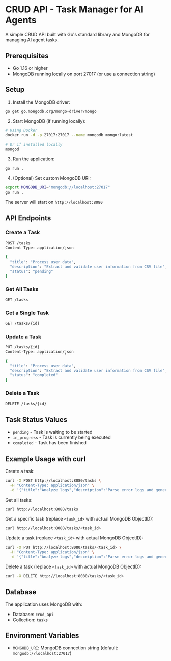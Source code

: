 # CRUD API - Task Manager for AI Agents

A simple CRUD API built with Go's standard library and MongoDB for managing AI agent tasks.

## Prerequisites

- Go 1.16 or higher
- MongoDB running locally on port 27017 (or use a connection string)

## Setup

1. Install the MongoDB driver:
```bash
go get go.mongodb.org/mongo-driver/mongo
```

2. Start MongoDB (if running locally):
```bash
# Using Docker
docker run -d -p 27017:27017 --name mongodb mongo:latest

# Or if installed locally
mongod
```

3. Run the application:
```bash
go run .
```

4. (Optional) Set custom MongoDB URI:
```bash
export MONGODB_URI="mongodb://localhost:27017"
go run .
```

The server will start on `http://localhost:8080`

## API Endpoints

### Create a Task
```bash
POST /tasks
Content-Type: application/json

{
  "title": "Process user data",
  "description": "Extract and validate user information from CSV file",
  "status": "pending"
}
```

### Get All Tasks
```bash
GET /tasks
```

### Get a Single Task
```bash
GET /tasks/{id}
```

### Update a Task
```bash
PUT /tasks/{id}
Content-Type: application/json

{
  "title": "Process user data",
  "description": "Extract and validate user information from CSV file",
  "status": "completed"
}
```

### Delete a Task
```bash
DELETE /tasks/{id}
```

## Task Status Values
- `pending` - Task is waiting to be started
- `in_progress` - Task is currently being executed
- `completed` - Task has been finished

## Example Usage with curl

Create a task:
```bash
curl -X POST http://localhost:8080/tasks \
  -H "Content-Type: application/json" \
  -d '{"title":"Analyze logs","description":"Parse error logs and generate report","status":"pending"}'
```

Get all tasks:
```bash
curl http://localhost:8080/tasks
```

Get a specific task (replace `<task_id>` with actual MongoDB ObjectID):
```bash
curl http://localhost:8080/tasks/<task_id>
```

Update a task (replace `<task_id>` with actual MongoDB ObjectID):
```bash
curl -X PUT http://localhost:8080/tasks/<task_id> \
  -H "Content-Type: application/json" \
  -d '{"title":"Analyze logs","description":"Parse error logs and generate report","status":"completed"}'
```

Delete a task (replace `<task_id>` with actual MongoDB ObjectID):
```bash
curl -X DELETE http://localhost:8080/tasks/<task_id>
```

## Database

The application uses MongoDB with:
- Database: `crud_api`
- Collection: `tasks`

## Environment Variables

- `MONGODB_URI`: MongoDB connection string (default: `mongodb://localhost:27017`)
